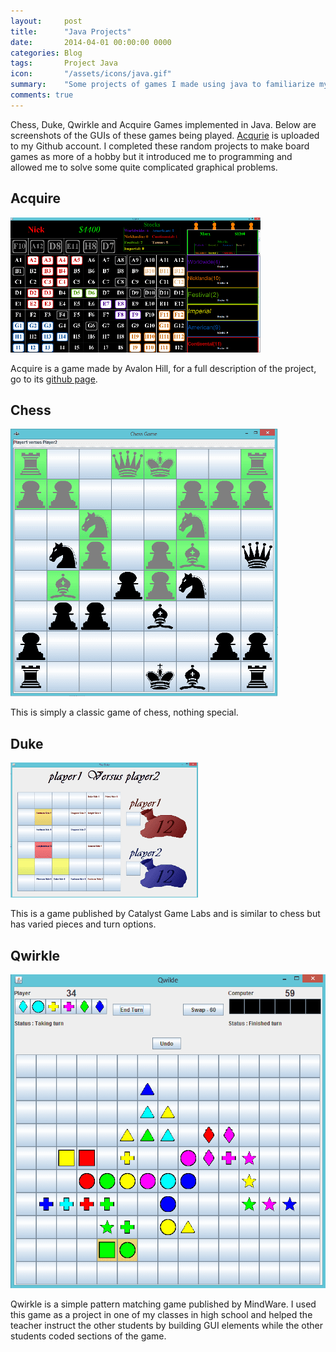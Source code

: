 ```yaml
---
layout:     post
title:      "Java Projects"
date:       2014-04-01 00:00:00 0000
categories: Blog
tags:       Project Java
icon:       "/assets/icons/java.gif"
summary: 	"Some projects of games I made using java to familiarize myself with the Java programming language."
comments: true
---
```


Chess, Duke, Qwirkle and Acquire Games implemented in Java. Below are screenshots of the GUIs of these games being played. [Acqurie](https://github.com/nicholas-maltbie/Acquire) is uploaded to my Github account. I completed these random projects to make board games as more of a hobby but it introduced me to programming and allowed me to solve some quite complicated graphical problems.

## Acquire

![Acquire Game](/assets/projects/java-projects/java-1.png)

Acquire is a game made by Avalon Hill, for a full description of the project, go to its [github page](https://github.com/nicholas-maltbie/Acquire).


## Chess

![Chess Game](/assets/projects/java-projects/java-2.png)

This is simply a classic game of chess, nothing special.


## Duke

![Duke Game](/assets/projects/java-projects/java-3.png)

This is a game published by Catalyst Game Labs and is similar to chess but has varied pieces and turn options.


## Qwirkle

![Quirkle Game](/assets/projects/java-projects/java-4.png)

Qwirkle is a simple pattern matching game published by MindWare. I used this game as a project in one of my classes in high school and helped the teacher instruct the other students by building GUI elements while the other students coded sections of the game.


